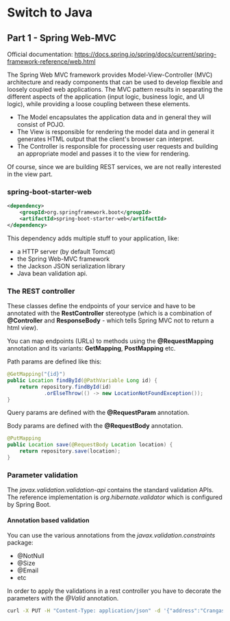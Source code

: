 # Switch to Java
## Part 1 - Spring Web-MVC

Official documentation: https://docs.spring.io/spring/docs/current/spring-framework-reference/web.html

The Spring Web MVC framework provides Model-View-Controller (MVC) architecture and ready components that can be used to
develop flexible and loosely coupled web applications. The MVC pattern results in separating the different aspects of
the application (input logic, business logic, and UI logic), while providing a loose coupling between these elements.
* The Model encapsulates the application data and in general they will consist of POJO.
* The View is responsible for rendering the model data and in general it generates HTML output that the client's 
browser can interpret.
* The Controller is responsible for processing user requests and building an appropriate model and passes it to the 
view for rendering.

Of course, since we are building REST services, we are not really interested in the view part.

### spring-boot-starter-web

```xml
<dependency>
	<groupId>org.springframework.boot</groupId>
	<artifactId>spring-boot-starter-web</artifactId>
</dependency>
```

This dependency adds multiple stuff to your application, like:
* a HTTP server (by default Tomcat)
* the Spring Web-MVC framework
* the Jackson JSON serialization library
* Java bean validation api.

### The REST controller

These classes define the endpoints of your service and have to be annotated with the **RestController** stereotype 
(which is a combination of **@Controller** and **ResponseBody** - which tells Spring MVC not to return a html view).

You can map endpoints (URLs) to methods using the **@RequestMapping** annotation and its variants: **GetMapping**, 
**PostMapping** etc.

Path params are defined like this:
```java
@GetMapping("{id}")
public Location findById(@PathVariable Long id) {
	return repository.findById(id)
			.orElseThrow(() -> new LocationNotFoundException());
}
```

Query params are defined with the **@RequestParam** annotation.

Body params are defined with the  **@RequestBody** annotation.

```java
@PutMapping
public Location save(@RequestBody Location location) {
	return repository.save(location);
}
```

### Parameter validation

The *javax.validation.validation-api* contains the standard validation APIs. The reference implementation is 
*org.hibernate.validator* which is configured by Spring Boot.

#### Annotation based validation

You can use the various annotations from the *javax.validation.constraints* package:
* @NotNull 
* @Size
* @Email
* etc

In order to apply the validations in a rest controller you have to decorate the parameters with the *@Valid* annotation.

```sh
curl -X PUT -H "Content-Type: application/json" -d '{"address":"Crangasi"}' "http://localhost:8080/locations/"
```
